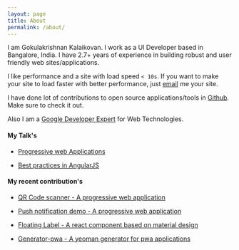 ```yaml
---
layout: page
title: About
permalink: /about/
---
```


I am Gokulakrishnan Kalaikovan. I work as a UI Developer based in Bangalore, India. I have 2.7+ years of experience in building robust and user friendly web sites/applications.

I like performance and a site with load speed ```< 10s```. If you want to make your site to load faster with better performance, just <a href="mailto:krishnangokul9@gmail.com" target="_blank">email</a> me your site.

I have done lot of contributions to open source applications/tools in <a href="https://github.com/gokulkrishh/" target="_blank">Github</a>. Make sure to check it out.

Also I am a <a href="https://developers.google.com/experts/people/gokulakrishnan-kalaikovan.html" target="_blank">Google Developer Expert</a> for Web Technologies.

#### My Talk's

- <a href="http://gokulkrishh.github.io/demo/pwa/" target="_blank">Progressive web Applications</a>

- <a href="http://gokulkrishh.github.io/angular-best-practices/" target="_blank">Best practices in AngularJS</a>

#### My recent contribution's

- <a href="https://qrcode-scanner.herokuapp.com" target="_blank">QR Code scanner - A progressive web application</a>

- <a href="https://progressive-web-application.herokuapp.com" target="_blank">Push notification demo - A progressive web application</a>

- <a href="https://github.com/code-kotis/react-floating-label" target="_blank">Floating Label - A react component based on material design</a>

- <a href="https://github.com/hemanth/generator-pwa" target="_blank">Generator-pwa - A yeoman generator for pwa applications</a>
